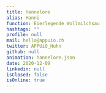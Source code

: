 ```yaml
---
title: Hannelore
alias: Hanni
function: Eierlegende Wollmilchsau
hashtags: ""
profile: null
mail: hello@appuio.ch
twitter: APPUiO_Huhn
github: null
animation: hannelore.json
date: 2020-12-09
linkedin: null
isClosed: false
isOnline: true
---
```

